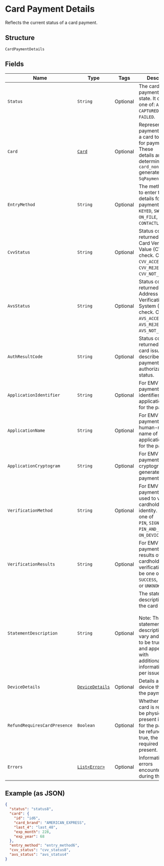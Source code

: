 
# Card Payment Details

Reflects the current status of a card payment.

## Structure

`CardPaymentDetails`

## Fields

| Name | Type | Tags | Description | Getter |
|  --- | --- | --- | --- | --- |
| `Status` | `String` | Optional | The card payment's current state. It can be one of: `AUTHORIZED`, `CAPTURED`, `VOIDED`,<br>`FAILED`. | String getStatus() |
| `Card` | [`Card`](/doc/models/card.md) | Optional | Represents the payment details of a card to be used for payments. These<br>details are determined by the `card_nonce` generated by `SqPaymentForm`. | Card getCard() |
| `EntryMethod` | `String` | Optional | The method used to enter the card's details for the payment.  Can be<br>`KEYED`, `SWIPED`, `EMV`, `ON_FILE`, or `CONTACTLESS`. | String getEntryMethod() |
| `CvvStatus` | `String` | Optional | Status code returned from the Card Verification Value (CVV) check. Can be<br>`CVV_ACCEPTED`, `CVV_REJECTED`, `CVV_NOT_CHECKED`. | String getCvvStatus() |
| `AvsStatus` | `String` | Optional | Status code returned from the Address Verification System (AVS) check. Can be<br>`AVS_ACCEPTED`, `AVS_REJECTED`, `AVS_NOT_CHECKED`. | String getAvsStatus() |
| `AuthResultCode` | `String` | Optional | Status code returned by the card issuer that describes the payment's<br>authorization status. | String getAuthResultCode() |
| `ApplicationIdentifier` | `String` | Optional | For EMV payments, identifies the EMV application used for the payment. | String getApplicationIdentifier() |
| `ApplicationName` | `String` | Optional | For EMV payments, the human-readable name of the EMV application used for the payment. | String getApplicationName() |
| `ApplicationCryptogram` | `String` | Optional | For EMV payments, the cryptogram generated for the payment. | String getApplicationCryptogram() |
| `VerificationMethod` | `String` | Optional | For EMV payments, method used to verify the cardholder's identity.  Can be one of<br>`PIN`, `SIGNATURE`, `PIN_AND_SIGNATURE`, `ON_DEVICE`, or `NONE`. | String getVerificationMethod() |
| `VerificationResults` | `String` | Optional | For EMV payments, the results of the cardholder verification.  Can be one of<br>`SUCCESS`, `FAILURE`, or `UNKNOWN`. | String getVerificationResults() |
| `StatementDescription` | `String` | Optional | The statement description sent to the card networks.<br><br>Note: The actual statement description will vary and is likely to be truncated and appended with<br>additional information on a per issuer basis. | String getStatementDescription() |
| `DeviceDetails` | [`DeviceDetails`](/doc/models/device-details.md) | Optional | Details about the device that took the payment. | DeviceDetails getDeviceDetails() |
| `RefundRequiresCardPresence` | `Boolean` | Optional | Whether or not the card is required to be physically present in order for the payment to<br>be refunded.  If true, the card is required to be present. | Boolean getRefundRequiresCardPresence() |
| `Errors` | [`List<Error>`](/doc/models/error.md) | Optional | Information on errors encountered during the request. | List<Error> getErrors() |

## Example (as JSON)

```json
{
  "status": "status8",
  "card": {
    "id": "id6",
    "card_brand": "AMERICAN_EXPRESS",
    "last_4": "last_48",
    "exp_month": 228,
    "exp_year": 68
  },
  "entry_method": "entry_method6",
  "cvv_status": "cvv_status8",
  "avs_status": "avs_status4"
}
```

